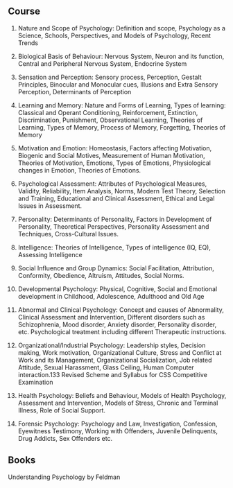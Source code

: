 ## Course

1. Nature and Scope of Psychology: Definition and scope, Psychology as a Science, 
Schools, Perspectives, and Models of Psychology, Recent Trends

2. Biological Basis of Behaviour: Nervous System, Neuron and its function, Central 
and Peripheral Nervous System, Endocrine System

3. Sensation and Perception: Sensory process, Perception, Gestalt Principles, 
Binocular and Monocular cues, Illusions and Extra Sensory Perception, 
Determinants of Perception 

4. Learning and Memory: Nature and Forms of Learning, Types of learning: Classical 
and Operant Conditioning, Reinforcement, Extinction, Discrimination, Punishment, 
Observational Learning, Theories of Learning, Types of Memory, Process of 
Memory, Forgetting, Theories of Memory

5. Motivation and Emotion: Homeostasis, Factors affecting Motivation, Biogenic and 
Social Motives, Measurement of Human Motivation, Theories of Motivation,
Emotions, Types of Emotions, Physiological changes in Emotion, Theories of 
Emotions.

6. Psychological Assessment: Attributes of Psychological Measures, Validity, 
Reliability, Item Analysis, Norms, Modern Test Theory, Selection and Training, 
Educational and Clinical Assessment, Ethical and Legal Issues in Assessment.

7. Personality: Determinants of Personality, Factors in Development of Personality, 
Theoretical Perspectives, Personality Assessment and Techniques, Cross-Cultural 
Issues.

8. Intelligence: Theories of Intelligence, Types of intelligence (IQ, EQ), Assessing 
Intelligence

9. Social Influence and Group Dynamics: Social Facilitation, Attribution, Conformity, 
Obedience, Altruism, Attitudes, Social Norms.

10. Developmental Psychology: Physical, Cognitive, Social and Emotional 
development in Childhood, Adolescence, Adulthood and Old Age

11. Abnormal and Clinical Psychology: Concept and causes of Abnormality, Clinical 
Assessment and Intervention, Different disorders such as Schizophrenia, Mood 
disorder, Anxiety disorder, Personality disorder, etc. Psychological treatment 
including different Therapeutic instructions.

12. Organizational/Industrial Psychology: Leadership styles, Decision making, Work 
motivation, Organizational Culture, Stress and Conflict at Work and its Management, 
Organizational Socialization, Job related Attitude, Sexual Harassment, Glass Ceiling, 
Human Computer interaction.133
Revised Scheme and Syllabus for CSS Competitive Examination

13. Health Psychology: Beliefs and Behaviour, Models of Health Psychology, 
Assessment and Intervention, Models of Stress, Chronic and Terminal Illness, Role 
of Social Support.

14. Forensic Psychology: Psychology and Law, Investigation, Confession, Eyewitness 
Testimony, Working with Offenders, Juvenile Delinquents, Drug Addicts, Sex 
Offenders etc. 

## Books
 Understanding Psychology by Feldman
 